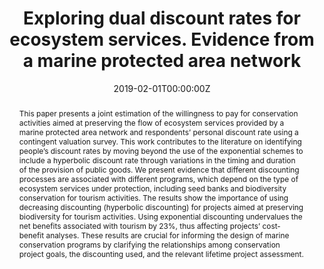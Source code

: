 ---
abstract: This paper presents a joint estimation of the willingness to pay for conservation activities aimed at preserving the flow of ecosystem services provided by a marine protected area network and respondents’ personal discount rate using a contingent valuation survey. This work contributes to the literature on identifying people’s discount rates by moving beyond the use of the exponential schemes to include a hyperbolic discount rate through variations in the timing and duration of the provision of public goods. We present evidence that different discounting processes are associated with different programs, which depend on the type of ecosystem services under protection, including seed banks and biodiversity conservation for tourism activities. The results show the importance of using decreasing discounting (hyperbolic discounting) for projects aimed at preserving biodiversity for tourism activities. Using exponential discounting undervalues the net benefits associated with tourism by 23%, thus affecting projects’ cost-benefit analyses. These results are crucial for informing the design of marine conservation programs by clarifying the relationships among conservation project goals, the discounting used, and the relevant lifetime project assessment.
authors:
- Felipe Vasquez Lavin
- Roberto Ponce Oliva
- admin
- Stefan Gelcich
- Moises Carrasco
- Miguel Quiroga

date: "2019-02-01T00:00:00Z"
doi: "10.1016/j.reseneeco.2018.11.004"
featured: false
image:
  caption: 'Image credit: [**Unsplash**](http://data.planetaturismo.cl/gallery-images-repository/isla-damas-pinguino-humboldt/1e4575c7d1c1f35e34602f5f5407702fa898e366.jpg)'
  focal_point: ""
  preview_only: false
projects: []
publication: '*Resource and Energy Economics, 55*'
publication_short: ""
publication_types:
- "2"
publishDate: "2019-02-01T00:00:00Z"
slides:
summary: Lorem ipsum dolor sit amet, consectetur adipiscing elit. Duis posuere tellus
  ac convallis placerat. Proin tincidunt magna sed ex sollicitudin condimentum.
tags:
- Hyperbolic Discounting
- Marine Protected Areas
- Contingent Valuation
title: Exploring dual discount rates for ecosystem services. Evidence from a marine protected area network
url_code: ""
url_dataset: ""
url_pdf: ""
url_poster: ""
url_project: ""
url_slides: ""
url_source: ""
url_video: ""
---